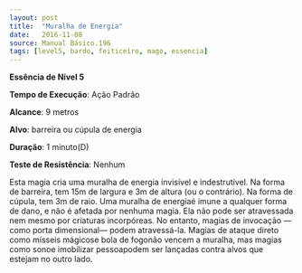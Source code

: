```yaml
---
layout: post
title:  "Muralha de Energia"
date:   2016-11-08
source: Manual Básico.196
tags: [level5, bardo, feiticeiro, mago, essencia]
---
```


**Essência de Nível 5**

**Tempo de Execução**: Ação Padrão

**Alcance**: 9 metros

**Alvo**: barreira ou cúpula de energia

**Duração**: 1 minuto(D)

**Teste de Resistência**: Nenhum

Esta magia cria uma muralha de energia invisível e indestrutível. Na forma de barreira, tem 15m de largura e 3m de altura (ou o contrário). 
Na forma de cúpula, tem 3m de raio.
Uma muralha de energiaé imune a qualquer forma de dano, e não é afetada por nenhuma magia. 
Ela não pode ser atravessada nem mesmo por criaturas incorpóreas. No entanto, magias de invocação — como porta dimensional— podem atravessá-la.
Magias de ataque direto como mísseis mágicose bola de fogonão vencem a muralha, mas magias como sonoe imobilizar pessoapodem ser lançadas contra alvos que estejam no outro lado.